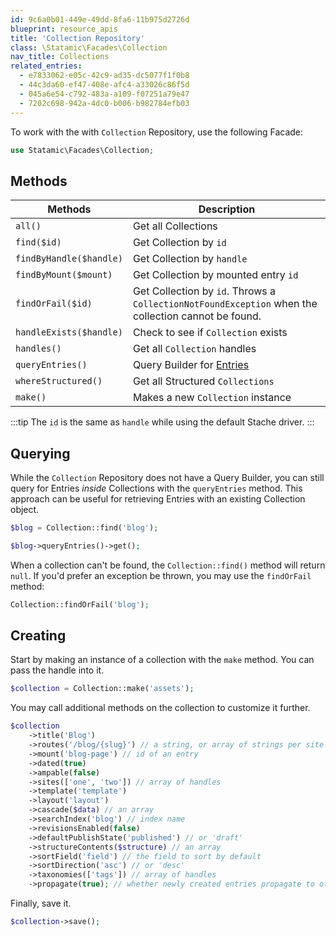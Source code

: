 ```yaml
---
id: 9c6a0b01-449e-49dd-8fa6-11b975d2726d
blueprint: resource_apis
title: 'Collection Repository'
class: \Statamic\Facades\Collection
nav_title: Collections
related_entries:
  - e7833062-e05c-42c9-ad35-dc5077f1f0b8
  - 44c3da60-ef47-408e-afc4-a33026c86f5d
  - 045a6e54-c792-483a-a109-f07251a79e47
  - 7202c698-942a-4dc0-b006-b982784efb03
---
```

To work with the with `Collection` Repository, use the following Facade:

```php
use Statamic\Facades\Collection;
```

## Methods

| Methods | Description |
| ------- | ----------- |
| `all()` | Get all Collections |
| `find($id)` | Get Collection by `id` |
| `findByHandle($handle)` | Get Collection by `handle` |
| `findByMount($mount)` | Get Collection by mounted entry `id` |
| `findOrFail($id)` | Get Collection by `id`. Throws a `CollectionNotFoundException` when the collection cannot be found. |
| `handleExists($handle)` | Check to see if `Collection` exists |
| `handles()` | Get all `Collection` handles |
| `queryEntries()` | Query Builder for [Entries](/repositories/entry-repository) |
| `whereStructured()` | Get all Structured `Collections` |
| `make()` | Makes a new `Collection` instance |

:::tip
The `id` is the same as `handle` while using the default Stache driver.
:::

## Querying

While the `Collection` Repository does not have a Query Builder, you can still query for Entries _inside_ Collections with the `queryEntries` method. This approach can be useful for retrieving Entries with an existing Collection object.

```php
$blog = Collection::find('blog');

$blog->queryEntries()->get();
```

When a collection can't be found, the `Collection::find()` method will return `null`. If you'd prefer an exception be thrown, you may use the `findOrFail` method:

```php
Collection::findOrFail('blog');
```

## Creating

Start by making an instance of a collection with the `make` method. You can pass the handle into it.

```php
$collection = Collection::make('assets');
```

You may call additional methods on the collection to customize it further.

```php
$collection
    ->title('Blog')
    ->routes('/blog/{slug}') // a string, or array of strings per site
    ->mount('blog-page') // id of an entry
    ->dated(true)
    ->ampable(false)
    ->sites(['one', 'two']) // array of handles
    ->template('template')
    ->layout('layout')
    ->cascade($data) // an array
    ->searchIndex('blog') // index name
    ->revisionsEnabled(false)
    ->defaultPublishState('published') // or 'draft'
    ->structureContents($structure) // an array
    ->sortField('field') // the field to sort by default
    ->sortDirection('asc') // or 'desc'
    ->taxonomies(['tags']) // array of handles
    ->propagate(true); // whether newly created entries propagate to other sites
```

Finally, save it.

```php
$collection->save();
```
